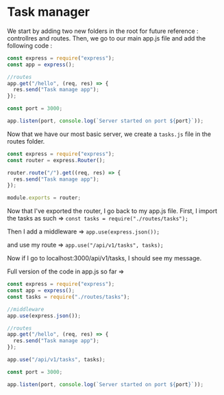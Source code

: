 # Task manager

We start by adding two new folders in the root for future reference : controllres and routes. Then, we go to our main app.js file and add the following code :

```js
const express = require("express");
const app = express();

//routes
app.get("/hello", (req, res) => {
  res.send("Task manage app");
});

const port = 3000;

app.listen(port, console.log(`Server started on port ${port}`));
```

Now that we have our most basic server, we create a `tasks.js` file in the routes folder.

```js
const express = require("express");
const router = express.Router();

router.route("/").get((req, res) => {
  res.send("Task manage app");
});

module.exports = router;
```

Now that I've exported the router, I go back to my app.js file. First, I import the tasks as such => `const tasks = require("./routes/tasks");`

Then I add a middleware => `app.use(express.json());`

and use my route => `app.use("/api/v1/tasks", tasks);`

Now if I go to localhost:3000/api/v1/tasks, I should see my message.

Full version of the code in app.js so far =>

```js
const express = require("express");
const app = express();
const tasks = require("./routes/tasks");

//middleware
app.use(express.json());

//routes
app.get("/hello", (req, res) => {
  res.send("Task manage app");
});

app.use("/api/v1/tasks", tasks);

const port = 3000;

app.listen(port, console.log(`Server started on port ${port}`));
```
